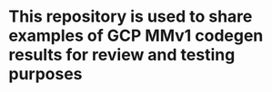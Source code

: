 # This repository is used to share examples of GCP MMv1 codegen results for review and testing purposes

